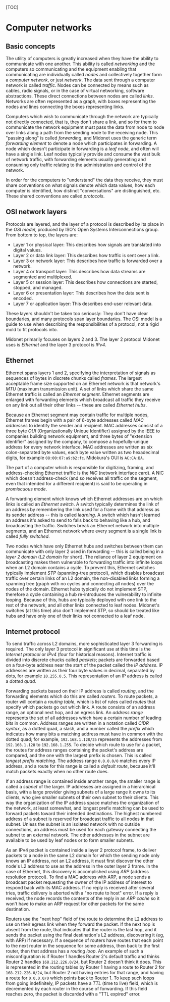 <!---
Copyright 2012 Midokura Inc.
Generate HTML with:
        markdown_py networking-basics.md -f networking-basics.html -x toc
-->

[TOC]

# Computer networks


## Basic concepts

The utility of computers is greatly increased when they have the ability
to communicate with one another.  This ability is called *networking*
and the computers so communicating and the equipment enabling that
communicating are individually called *nodes* and collectively together
form a *computer network*, or just *network*.  The data sent through a
computer network is called *traffic*.  Nodes can be connected by means
such as cables, radio signals, or in the case of virtual networking,
software abstractions.  These direct connections between nodes are
called *links*.  Networks are often represented as a graph, with boxes
representing the nodes and lines connecting the boxes representing links.

Computers which wish to communicate through the network are typically not
directly connected, that is, they don't share a link, and so for them to
communicate the network equipment must pass the data from node to node
over links along a path from the sending node to the receiving node.
This "passing along" is called *forwarding*, and Midonet uses the
generic term *forwarding element* to denote a node which participates
in forwarding.  A node which doesn't participate in forwarding is a
*leaf node*, and often will have a single link.  Leaf nodes typically
provide and consume the vast bulk of network traffic, with forwarding
elements usually generating and consuming only traffic relating to the
administration and control of the network.

In order for the computers to "understand" the data they receive,
they must share conventions on what signals denote which data values,
how each computer is identified, how distinct "conversations" are
distinguished, etc.  These shared conventions are called *protocols*.

## OSI network layers

Protocols are layered, and the layer of a protocol is described by its
place in the *OSI model*, produced by ISO's Open Systems Interconnections
group.  From bottom to top, the layers are:

- Layer 1 or physical layer:
	This describes how signals are translated into digital values.
- Layer 2 or data link layer:
	This describes how traffic is sent over a link.
- Layer 3 or network layer:
	This describes how traffic is forwarded over a network.
- Layer 4 or transport layer:
	This describes how data streams are segmented and multiplexed.
- Layer 5 or session layer:
	This describes how connections are started, stopped, and managed.
- Layer 6 or presentation layer:
	This describes how the data sent is encoded.
- Layer 7 or application layer:
	This describes end-user relevant data.

These layers shouldn't be taken too seriously:  They don't have clear
boundaries, and many protocols span layer boundaries.  The OSI model
is a guide to use when describing the responsibilities of a protocol,
not a rigid mold to fit protocols into.

Midonet primarily focuses on layers 2 and 3.  The layer 2 protocol
Midonet uses is *Ethernet* and the layer 3 protocol is *IPv4*.

## Ethernet

Ethernet spans layers 1 and 2, specifying the interpretation of signals
as sequences of bytes in discrete chunks called *frames*.  The largest
acceptable frame size supported on an Ethernet network is that network's
*MTU* (maximum transmission unit).  A set of links which share the same
Ethernet traffic is called an *Ethernet segment*.  Ethernet segments are
enlarged with forwarding elements which broadcast all traffic they receive
on any link out all their other links -- these are called *Ethernet hubs*.

Because an Ethernet segment may contain traffic for multiple nodes,
Ethernet frames begin with a pair of 6-byte addresses called *MAC
addresses* to identify the sender and recipient.  MAC addresses
consist of a three byte *OUI* (Organizationally Unique Identifier)
assigned by the IEEE to companies building network equipment, and three
bytes of "extension identifier" assigned by the company, to compose a
hopefully-unique address for every network interface.  MAC addresses are
written as six colon-separated byte values, each byte value written as two
hexadecimal digits, for example `08:00:07:a9:b2:fc`.  Midokura's OUI is
`AC:CA:BA`.

The part of a computer which is responsible for digitizing, framing, and
address-checking Ethernet traffic is the *NIC* (network interface card).
A NIC which doesn't address-check (and so receives all traffic on the
segment, even that intended for a different recipient) is said to be
operating in *promiscuous mode*.

A forwarding element which knows which Ethernet addresses are on which
links is called an *Ethernet switch*.  A switch typically determines the
link of an address by remembering the link used for a frame with that
address as its sender address -- this is called *learning*.  A switch
which hasn't learned an address it's asked to send to falls back to
behaving like a hub, and broadcasting the traffic.  Switches break an
Ethernet network into multiple segments, and an Ethernet network where
every segment is a single link is called *fully switched*.

Two nodes which have only Ethernet hubs and switches between them can
communicate with only layer 2 used in forwarding -- this is called being
in a *layer 2 domain* (*L2 domain* for short).  The reliance of layer
2 equipment on broadcasting makes them vulnerable to forwarding traffic
into infinite loops when an L2 domain contains a cycle.  To prevent this,
Ethernet switches typically implement *STP* (spanning-tree protocol),
which disables broadcast traffic over certain links of an L2 domain,
the non-disabled links forming a spanning tree (graph with no cycles
and connecting all nodes) over the nodes of the domain.  Ethernet hubs
typically do not implement STP, therefore a cycle containing a hub
re-introduces the vulnerability to infinite looping.  Because of this,
hubs are typically deployed with one link to the rest of the network,
and all other links connected to leaf nodes.  Midonet's switches (at
this time) also don't implement STP, so should be treated like hubs and
have only one of their links not connected to a leaf node.

## Internet protocol

To send traffic across L2 domains, more sophisticated layer 3 forwarding
is required.  The only layer 3 protocol in significant use at this time
is the *Internet protocol* or *IPv4* (four for historical reasons).
Internet traffic is divided into discrete chucks called *packets*;
packets are forwarded based on a four-byte address near the start of the
packet called the *IP address*.  IP addresses are written as their four
byte values in decimal, separated by dots, for example `10.255.0.5`.
This representation of an IP address is called a *dotted quad*.

Forwarding packets based on their IP address is called *routing*, and
the forwarding elements which do this are called *routers*.  To route
packets, a router will contain a *routing table*, which is list of
rules called *routes* that specify which packets go out which link.
A route consists of an address range, an optional next hop, and an
egress link.  An *address range* represents the set of all addresses
which have a certain number of leading bits in common.  Address ranges
are written in a notation called *CIDR syntax*, as a dotted quad, a
slash, and a number called the *prefix* which indicates how many bits a
matching address must have in common with the dotted quad; for example,
`192.168.1.128/25` represents the addresses from `192.168.1.128` to
`192.168.1.255`.  To decide which route to use for a packet, the routes
for address ranges containing the packet's address are compared, and the
one with the largest prefix is chosen.  This is called *longest prefix
matching*.  The address range `0.0.0.0/0` matches every IP address,
and a route for this range is called a *default route*, because it'll
match packets exactly when no other route does.

If an address range is contained inside another range, the smaller
range is called a *subnet* of the larger.  IP addresses are assigned in
a hierarchical basis, with a large provider giving subnets of a large
range it owns to its clients, who give smaller subnets of their own
subnet to their clients.  This way the organization of the IP address
space matches the organization of the network, at least somewhat, and
longest prefix matching can be used to forward packets toward their
intended destinations.  The highest numbered address of a subnet is
reserved for broadcast traffic to all nodes in that subnet.  Unless the
subnet is an isolated network with no outside connections, an address must
be used for each gateway connecting the subnet to an external network.
The other addresses in the subnet are available to be used by leaf nodes
or to form smaller subnets.

As an IPv4 packet is contained inside a layer 2 protocol frame, to deliver
packets to a node in the same L2 domain for which the sending node only
knows an IP address, not an L2 address, it must first discover the other
node's L2 address to use as the address in the outer layer 2 frame.
In the case of Ethernet, this discovery is accomplished using *ARP*
(address resolution protocol).  To find a MAC address with ARP, a node
sends a broadcast packet requesting the owner of the IP address of
interest to respond back with its MAC address.  If no reply is received
after several tries, traffic delivery is aborted with a "no route to
host" error.  If a reply is received, the node records the contents of
the reply in an *ARP cache* so it won't have to make an ARP request for
other packets for the same destination.

Routers use the "next hop" field of the route to determine the L2 address
to use on their egress link when they forward the packet.  If the next
hop is absent from the route, that indicates that the router is the last
hop, and it sends the packet using the final destination's L2 address,
discovering it (eg, with ARP) if necessary.  If a sequence of routers
have routes that each point to the next router in the sequence for some
address, then back to the first router, then that address has a *routing
loop*.  An example of such a misconfiguration is if Router 1 handles
Router 2's default traffic and thinks Router 2 handles `168.212.226.0/24`,
but Router 2 doesn't think it does.  This is represented in the routing
tables by Router 1 having a route to Router 2 for `168.212.226.0/24`,
but Router 2 not having entries for that range, and having a route for
`0.0.0.0/0` which points back to Router 1.  To keep such loops from going
indefinitely, IP packets have a *TTL* (time to live) field, which is
decremented by each router in the course of forwarding.  If this field
reaches zero, the packet is discarded with a "TTL expired" error.

